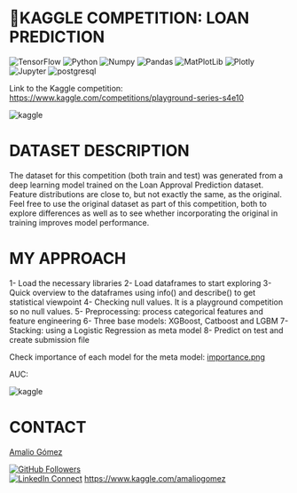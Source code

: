 # 📑KAGGLE COMPETITION: LOAN PREDICTION
![TensorFlow](https://img.shields.io/badge/TensorFlow-%23FF6F00.svg?style=for-the-badge&logo=TensorFlow&logoColor=white)
![Python](https://img.shields.io/badge/Python-100000?style=flat&logo=python&logoColor=FFFFFF&labelColor=5C5C5C&color=3776AB)
![Numpy](https://img.shields.io/badge/NumPy-100000?style=flat&logo=Numpy&logoColor=FFFFFF&labelColor=5C5C5C&color=013243)
![Pandas](https://img.shields.io/badge/Pandas-100000?style=flat&logo=Pandas&logoColor=FFFFFF&labelColor=5C5C5C&color=150458)
![MatPlotLib](https://img.shields.io/badge/MatPlotLib-100000?style=flat&logo=LOT-Polish-Airlines&logoColor=FFFFFF&labelColor=5C5C5C&color=E4637C)
![Plotly](https://img.shields.io/badge/Plotly-100000?style=flat&logo=Plotly&logoColor=FFFFFF&labelColor=5C5C5C&color=3F4F75)
![Jupyter](https://img.shields.io/badge/Jupyter-100000?style=flat&logo=Jupyter&logoColor=FFFFFF&labelColor=5C5C5C&color=F37626)
![postgresql](https://img.shields.io/badge/SQL-100000?style=flat&logo=postgresql&logoColor=FFFFFF&labelColor=5C5C5C&color=CC2927)


Link to the Kaggle competition:  https://www.kaggle.com/competitions/playground-series-s4e10


![kaggle]([https://i.postimg.cc/HxLVpmrP/elmundo.png](https://upload.wikimedia.org/wikipedia/commons/7/7c/Kaggle_logo.png))

# DATASET DESCRIPTION

The dataset for this competition (both train and test) was generated from a deep learning model trained on the Loan Approval Prediction dataset. Feature distributions are close to, but not exactly the same, as the original. Feel free to use the original dataset as part of this competition, both to explore differences as well as to see whether incorporating the original in training improves model performance.

# MY APPROACH

1- Load the necessary libraries
2- Load dataframes to start exploring
3- Quick overview to the dataframes using info() and describe() to get statistical viewpoint
4- Checking null values. It is a playground competition so no null values.
5- Preprocessing: process categorical features and feature engineering
6- Three base models: XGBoost, Catboost and LGBM
7- Stacking: using a Logistic Regression as meta model
8- Predict on test and create submission file

Check importance of each model for the meta model:
[importance.png]([https://postimg.cc/tsJXxccT](https://i.postimg.cc/7ZMbp8Mg/importance.png))

AUC:

![kaggle]([https://i.postimg.cc/HxLVpmrP/elmundo.png](https://upload.wikimedia.org/wikipedia/commons/7/7c/Kaggle_logo.png))

# CONTACT
[Amalio Gómez](https://amaliogomezlopez.com/)

[![GitHub Followers](https://img.shields.io/github/followers/amaliogomezlopez?style=social)](https://github.com/amaliogomezlopez)  
[![LinkedIn Connect](https://img.shields.io/badge/LinkedIn-Connect-blue?style=social&logo=linkedin)](https://www.linkedin.com/in/amaliogomezlopez/)
https://www.kaggle.com/amaliogomez
